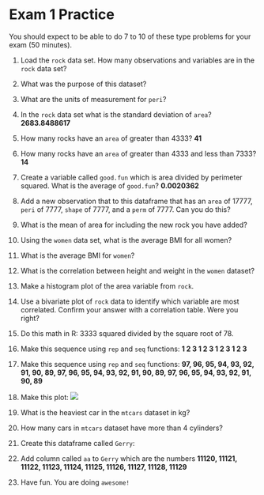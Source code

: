 # Exam 1 Practice

You should expect to be able to do 7 to 10 of these type problems for your exam (50 minutes).

1. Load the `rock` data set. How many observations and variables are in the `rock` data set?
2. What was the purpose of this dataset?
3. What are the units of measurement for `peri`?
4. In the `rock` data set what is the standard deviation of `area`? **2683.8488617**
5. How many rocks have an `area` of greater than 4333? **41**
6. How many rocks have an `area` of greater than 4333 and less than 7333? **14**
7. Create a variable called `good.fun` which is area divided by perimeter squared.  What is the average of `good.fun`? **0.0020362**
8. Add a new observation that to this dataframe that has an `area` of 17777, `peri` of 7777, `shape` of 7777, and a `perm` of 7777.  Can you do this?
9. What is the mean of area for including the new rock you have added?
10. Using the `women` data set, what is the average BMI for all women?
11. What is the average BMI for `women`? 
12. What is the correlation between height and weight in the `women` dataset?
13. Make a histogram plot of the area variable from `rock`.
14. Use a bivariate plot of `rock` data to identify which variable are most correlated.  Confirm your answer with a correlation table.  Were you right?
15. Do this math in R: 3333 squared divided by the square root of 78.
16. Make this sequence using `rep` and `seq` functions: **1 2 3 1 2 3 1 2 3 1 2 3**
17. Make this sequence using `rep` and `seq` functions:  **97, 96, 95, 94, 93, 92, 91, 90, 89, 97, 96, 95, 94, 93, 92, 91, 90, 89, 97, 96, 95, 94, 93, 92, 91, 90, 89**
18. Make this plot:
![](19-Exam_1_study_guide_files/figure-epub3/unnamed-chunk-1-1.png)<!-- -->
19. What is the heaviest car in the `mtcars` dataset in kg?
20. How many cars in `mtcars` dataset have more than 4 cylinders?
21. Create this dataframe called `Gerry`:

22. Add column called `aa` to `Gerry` which are the numbers **11120, 11121, 11122, 11123, 11124, 11125, 11126, 11127, 11128, 11129**
23. Have fun.  You are doing `awesome!`
